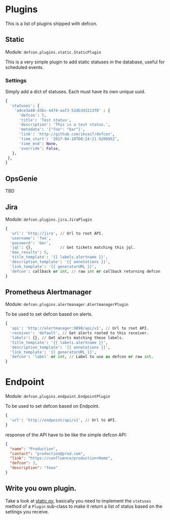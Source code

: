 # Plugins

This is a list of plugins shipped with defcon.

## Static

Module: `defcon.plugins.static.StaticPlugin`

This is a very simple plugin to add static statuses in the database, useful
for scheduled events.

### Settings

Simply add a dict of statuses. Each must have its own unique uuid.

```python
{
  'statuses': {
    'a4ce3a48-d3bc-4474-aaf3-52db3d3213f8' : {
      'defcon': 5,
      'title': 'Test status',
      'description': 'This is a test status.',
      'metadata': '{"foo": "bar"}',
      'link': 'http://github.com/iksaif/defcon',
      'time_start': '2017-04-18T08:24:21.920695Z',
      'time_end': None,
      'override': False,
   },
 },
}
```

## OpsGenie

TBD

## Jira

Module: `defcon.plugins.jira.JiraPlugin`

```python
{
  'url': 'http://jira', // Url to root API.
  'username': 'foo',
  'password': 'bar',
  'jql': {},            // Get tickets matching this jql.
  'max_results': 5,
  'title_template': '{{ labels.alertname }}',
  'description_template': '{{ annotations }}',
  'link_template': '{{ generatorURL }}',
  'defcon': callback or int, // raw int or callback returning defcon
}
```

## Prometheus Alertmanager

Module: `defcon.plugins.alertmanager.AlertmanagerPlugin`

To be used to set defcon based on alerts.

```python
{
  'api': 'http://alertmanager:9090/api/v1', // Url to root API.
  'receiver': 'default', // Get alerts rooted to this receiver.
  'labels': {}, // Get alerts matching these labels.
  'title_template': '{{ labels.alertname }}',
  'description_template': '{{ annotations }}',
  'link_template': '{{ generatorURL }}',
  'defcon': 'label' or int, // Label to use as defcon or raw int.
}
```

# Endpoint

Module: `defcon.plugins.endpoint.EndpointPlugin`

To be used to set defcon based on Endpoint.


```python
{
  'url': 'http://endpoint/api/v1', // Url to API.
}
```

response of the API have to be like the simple defcon API:

```json
{
  "name": "Production",
  "contact": "production@prod.com",
  "link": "https://confluence/production+Home",
  "defcon": 3,
  "description": "fooo"
}
```

## Write you own plugin.

Take a look at [static.py](static.py), basically you need to implement the `statuses` method of a `Plugin` sub-class to make it return a list of status based on the settings you receive.
